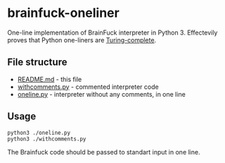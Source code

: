 # brainfuck-oneliner
One-line implementation of BrainFuck interpreter in Python 3. Effectevily proves that Python one-liners are [Turing-complete](https://en.wikipedia.org/wiki/Turing_completeness).

## File structure
- [README.md](https://github.com/liveworldlike/brainfuck-oneliner/blob/main/README.md) - this file
- [withcomments.py](https://github.com/liveworldlike/brainfuck-oneliner/blob/main/withcomments.py) - commented interpreter code
- [oneline.py](https://github.com/liveworldlike/brainfuck-oneliner/blob/main/oneline.py) - interpreter without any comments, in one line

## Usage
`python3 ./oneline.py`  
`python3 ./withcomments.py`

The Brainfuck code should be passed to standart input in one line.
